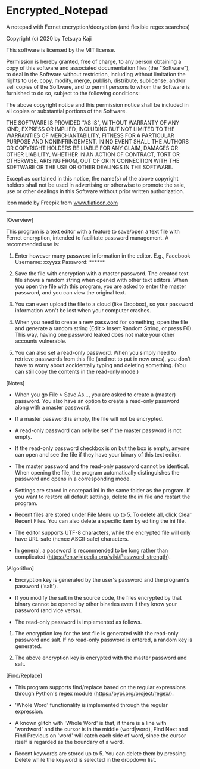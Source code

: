 # Encrypted_Notepad
A notepad with Fernet encryption/decryption (and flexible regex searches)

Copyright (c) 2020 by Tetsuya Kaji

This software is licensed by the MIT license.

Permission is hereby granted, free of charge, to any person obtaining a copy
of this software and associated documentation files (the "Software"), to deal
in the Software without restriction, including without limitation the rights
to use, copy, modify, merge, publish, distribute, sublicense, and/or sell
copies of the Software, and to permit persons to whom the Software is
furnished to do so, subject to the following conditions:

The above copyright notice and this permission notice shall be included in all
copies or substantial portions of the Software.

THE SOFTWARE IS PROVIDED "AS IS", WITHOUT WARRANTY OF ANY KIND, EXPRESS OR
IMPLIED, INCLUDING BUT NOT LIMITED TO THE WARRANTIES OF MERCHANTABILITY,
FITNESS FOR A PARTICULAR PURPOSE AND NONINFRINGEMENT. IN NO EVENT SHALL THE
AUTHORS OR COPYRIGHT HOLDERS BE LIABLE FOR ANY CLAIM, DAMAGES OR OTHER
LIABILITY, WHETHER IN AN ACTION OF CONTRACT, TORT OR OTHERWISE, ARISING FROM,
OUT OF OR IN CONNECTION WITH THE SOFTWARE OR THE USE OR OTHER DEALINGS IN THE
SOFTWARE.

Except as contained in this notice, the name(s) of the above copyright holders
shall not be used in advertising or otherwise to promote the sale, use or
other dealings in this Software without prior written authorization.

Icon made by Freepik from www.flaticon.com

------------------------------------------------------------------------------

[Overview]

This program is a text editor with a feature to save/open a text file with Fernet encryption, intended to facilitate password management. A recommended use is:

1. Enter however many password information in the editor. E.g.,
	Facebook
	Username: xxyyzz
	Password: ******

2. Save the file with encryption with a master password. The created text file shows a random string when opened with other text editors. When you open the file with this program, you are asked to enter the master password, and you can view the original text.

3. You can even upload the file to a cloud (like Dropbox), so your password information won't be lost when your computer crashes.

4. When you need to create a new password for something, open the file and generate a random string (Edit > Insert Random String, or press F6). This way, having one password leaked does not make your other accounts vulnerable.

5. You can also set a read-only password. When you simply need to retrieve passwords from this file (and not to put in new ones), you don't have to worry about accidentally typing and deleting something. (You can still copy the contents in the read-only mode.)


[Notes]

 - When you go File > Save As..., you are asked to create a (master) password. You also have an option to create a read-only password along with a master password.

 - If a master password is empty, the file will not be encrypted.

 - A read-only password can only be set if the master password is not empty.

 - If the read-only password checkbox is on but the box is empty, anyone can open and see the file if they have your binary of this text editor.

 - The master password and the read-only password cannot be identical. When opening the file, the program automatically distinguishes the password and opens in a corresponding mode.

 - Settings are stored in enotepad.ini in the same folder as the program. If you want to restore all default settings, delete the ini file and restart the program.

 - Recent files are stored under File Menu up to 5. To delete all, click Clear Recent Files. You can also delete a specific item by editing the ini file.

 - The editor supports UTF-8 characters, while the encrypted file will only have URL-safe (hence ASCII-safe) characters.

 - In general, a password is recommended to be long rather than complicated (https://en.wikipedia.org/wiki/Password_strength).


[Algorithm]

 - Encryption key is generated by the user's password and the program's password ('salt').

 - If you modify the salt in the source code, the files encrypted by that binary cannot be opened by other binaries even if they know your password (and vice versa).

 - The read-only password is implemented as follows.

  1. The encryption key for the text file is generated with the read-only password and salt. If no read-only password is entered, a random key is generated.

  2. The above encryption key is encrypted with the master password and salt.


[Find/Replace]

 - This program supports find/replace based on the regular expressions through Python's regex module (https://pypi.org/project/regex/).

 - 'Whole Word' functionality is implemented through the regular expression.

 - A known glitch with 'Whole Word' is that, if there is a line with 'wordword' and the cursor is in the middle (word|word), Find Next and Find Previous on 'word' will catch each side of word, since the cursor itself is regarded as the boundary of a word.

 - Recent keywords are stored up to 5. You can delete them by pressing Delete while the keyword is selected in the dropdown list.
